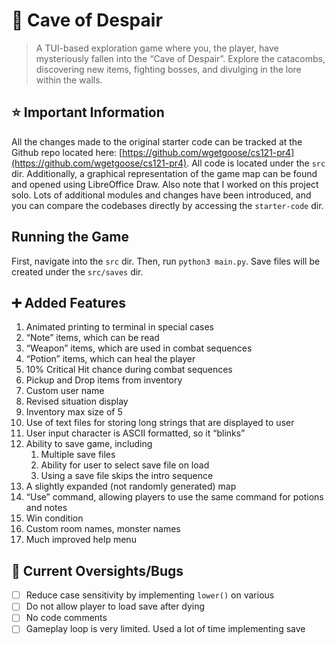 # 🔦 Cave of Despair

> A TUI-based exploration game where you, the player, have mysteriously fallen into the “Cave of Despair”. Explore the catacombs, discovering new items, fighting bosses, and divulging in the lore within the walls.
> 

## ⭐ Important Information

All the changes made to the original starter code can be tracked at the Github repo located here: [https://github.com/wgetgoose/cs121-pr4](https://github.com/wgetgoose/cs121-pr4). All code is located under the `src` dir. Additionally, a graphical representation of the game map can be found and opened using LibreOffice Draw. Also note that I worked on this project solo. Lots of additional modules and changes have been introduced, and you can compare the codebases directly by accessing the `starter-code` dir.


## Running the Game
First, navigate into the `src` dir. Then, run `python3 main.py`. Save files will be created under the `src/saves` dir.

## ➕ Added Features

1. Animated printing to terminal in special cases
2. “Note” items, which can be read
3. “Weapon” items, which are used in combat sequences
4. “Potion” items, which can heal the player
5. 10% Critical Hit chance during combat sequences
6. Pickup and Drop items from inventory
7. Custom user name
8. Revised situation display
9. Inventory max size of 5
10. Use of text files for storing long strings that are displayed to user
11. User input character is ASCII formatted, so it “blinks”
12. Ability to save game, including
    1. Multiple save files
    2. Ability for user to select save file on load
    3. Using a save file skips the intro sequence
13. A slightly expanded (not randomly generated) map
14. “Use” command, allowing players to use the same command for potions and notes
15. Win condition
16. Custom room names, monster names
17. Much improved help menu

## 🔴 Current Oversights/Bugs

- [ ]  Reduce case sensitivity by implementing `lower()` on various
- [ ]  Do not allow player to load save after dying
- [ ]  No code comments
- [ ]  Gameplay loop is very limited. Used a lot of time implementing save
